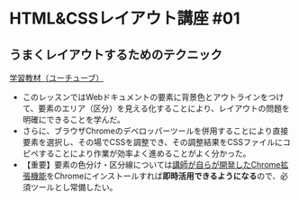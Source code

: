 # HTML&CSSレイアウト講座 #01
## うまくレイアウトするためのテクニック
[学習教材（ユーチューブ）](https://youtu.be/BOWH_7BpO8Q)  
- このレッスンではWebドキュメントの要素に背景色とアウトラインをつけて、要素のエリア（区分）を見える化することにより、レイアウトの問題を明確にできることを学んだ。 
- さらに、ブラウザChromeのデベロッパーツールを併用することにより直接要素を選択し、その場でCSSを調整でき、その調整結果をCSSファイルにコピペすることにより作業が効率よく進めることがよく分かった。
- 【重要】要素の色分け・区分線については[講師が自らが開発したChrome拡張機能](https://chrome.google.com/webstore/detail/ui-build-assistant/clbhieamajlakjobcoiheklaoldcjhjf)をChromeにインストールすれば<b>即時活用できるようになる</b>ので、必須ツールとし常備したい。
